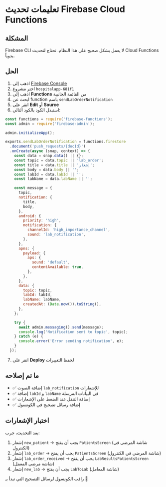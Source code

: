 # تعليمات تحديث Firebase Cloud Functions

## المشكلة
Firebase CLI لا يعمل بشكل صحيح على هذا النظام. تحتاج لتحديث Cloud Functions يدوياً.

## الحل
1. اذهب إلى [Firebase Console](https://console.firebase.google.com/)
2. اختر مشروع `hospitalapp-681f1`
3. اذهب إلى **Functions** من القائمة الجانبية
4. ابحث عن function باسم `sendLabOrderNotification`
5. انقر على **Edit** أو **Source**
6. استبدل الكود بالكود التالي:

```javascript
const functions = require('firebase-functions');
const admin = require('firebase-admin');

admin.initializeApp();

exports.sendLabOrderNotification = functions.firestore
  .document('push_requests/{docId}')
  .onCreate(async (snap, context) => {
    const data = snap.data() || {};
    const topic = data.topic || 'lab_order';
    const title = data.title || 'إشعار';
    const body = data.body || '';
    const labId = data.labId || '';
    const labName = data.labName || '';

    const message = {
      topic,
      notification: {
        title,
        body,
      },
      android: {
        priority: 'high',
        notification: {
          channelId: 'high_importance_channel',
          sound: 'lab_notification',
        },
      },
      apns: {
        payload: {
          aps: {
            sound: 'default',
            contentAvailable: true,
          },
        },
      },
      data: {
        topic: topic,
        labId: labId,
        labName: labName,
        createdAt: (Date.now()).toString(),
      },
    };

    try {
      await admin.messaging().send(message);
      console.log('Notification sent to topic', topic);
    } catch (e) {
      console.error('Error sending notification', e);
    }
  });
```

7. انقر على **Deploy** لحفظ التغييرات

## ما تم إصلاحه
- ✅ إضافة الصوت `lab_notification` للإشعارات
- ✅ إضافة `labId` و `labName` في البيانات المرسلة
- ✅ إضافة التنقل عند الضغط على الإشعارات
- ✅ إضافة رسائل تصحيح في الكونسول

## اختبار الإشعارات
بعد التحديث، جرب:
1. إشعار `new_patient` → يجب أن يفتح `PatientsScreen` (شاشة المرضى في الكنترول)
2. إشعار `lab_order` → يجب أن يفتح `PatientsScreen` (شاشة المرضى في الكنترول)
3. إشعار `lab_order_received` → يجب أن يفتح `LabResultsPatientsScreen` (شاشة مرضى المعمل)
4. إشعار `new_lab` → يجب أن يفتح `LabToLab` (شاشة المعامل)

راقب الكونسول لرسائل التصحيح التي تبدأ بـ 🔔
